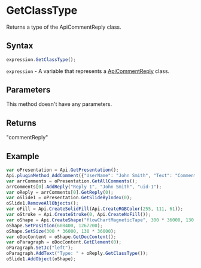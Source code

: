 # GetClassType

Returns a type of the ApiCommentReply class.

## Syntax

```javascript
expression.GetClassType();
```

`expression` - A variable that represents a [ApiCommentReply](../ApiCommentReply.md) class.

## Parameters

This method doesn't have any parameters.

## Returns

"commentReply"

## Example



```javascript editor-
var oPresentation = Api.GetPresentation();
Api.pluginMethod_AddComment({"UserName": "John Smith", "Text": "Comment 1"});
var arrComments = oPresentation.GetAllComments();
arrComments[0].AddReply("Reply 1", "John Smith", "uid-1");
var oReply = arrComments[0].GetReply(0);
var oSlide1 = oPresentation.GetSlideByIndex(0);
oSlide1.RemoveAllObjects();
var oFill = Api.CreateSolidFill(Api.CreateRGBColor(255, 111, 61));
var oStroke = Api.CreateStroke(0, Api.CreateNoFill());
var oShape = Api.CreateShape("flowChartMagneticTape", 300 * 36000, 130 * 36000, oFill, oStroke);
oShape.SetPosition(608400, 1267200);
oShape.SetSize(300 * 36000, 130 * 36000);
var oDocContent = oShape.GetDocContent();
var oParagraph = oDocContent.GetElement(0);
oParagraph.SetJc("left");
oParagraph.AddText("Type: " + oReply.GetClassType());
oSlide1.AddObject(oShape);
```
